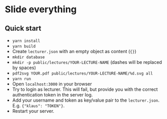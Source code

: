 # Slide everything

## Quick start
- `yarn install`
- `yarn build`
- Create `lecturer.json` with an empty object as content (`{}`)
- `mkdir database`
- `mkdir -p public/lectures/YOUR-LECTURE-NAME` (dashes will be replaced by spaces)
- `pdf2svg YOUR.pdf public/lectures/YOUR-LECTURE-NAME/%d.svg all`
- `yarn run`
- Open `localhost:3000` in your browser
- Try to login as lecturer. This will fail, but provide you with the correct authentication token in the server log.
- Add your username and token as key/value pair to the `lecturer.json`. E.g. `{"klaus": "TOKEN"}`.
- Restart your server.

